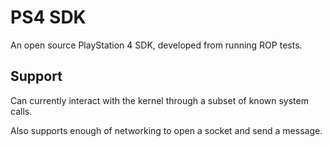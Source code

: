 # PS4 SDK
An open source PlayStation 4 SDK, developed from running ROP tests.

## Support
Can currently interact with the kernel through a subset of known system calls.

Also supports enough of networking to open a socket and send a message.